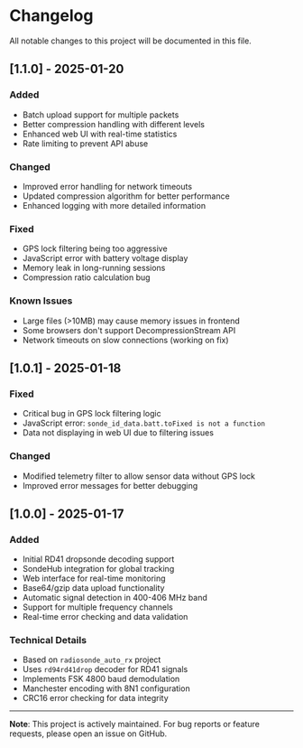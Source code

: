 # Changelog

All notable changes to this project will be documented in this file.

## [1.1.0] - 2025-01-20

### Added
- Batch upload support for multiple packets
- Better compression handling with different levels
- Enhanced web UI with real-time statistics
- Rate limiting to prevent API abuse

### Changed
- Improved error handling for network timeouts
- Updated compression algorithm for better performance
- Enhanced logging with more detailed information

### Fixed
- GPS lock filtering being too aggressive
- JavaScript error with battery voltage display
- Memory leak in long-running sessions
- Compression ratio calculation bug

### Known Issues
- Large files (>10MB) may cause memory issues in frontend
- Some browsers don't support DecompressionStream API
- Network timeouts on slow connections (working on fix)

## [1.0.1] - 2025-01-18

### Fixed
- Critical bug in GPS lock filtering logic
- JavaScript error: `sonde_id_data.batt.toFixed is not a function`
- Data not displaying in web UI due to filtering issues

### Changed
- Modified telemetry filter to allow sensor data without GPS lock
- Improved error messages for better debugging

## [1.0.0] - 2025-01-17

### Added
- Initial RD41 dropsonde decoding support
- SondeHub integration for global tracking
- Web interface for real-time monitoring
- Base64/gzip data upload functionality
- Automatic signal detection in 400-406 MHz band
- Support for multiple frequency channels
- Real-time error checking and data validation

### Technical Details
- Based on `radiosonde_auto_rx` project
- Uses `rd94rd41drop` decoder for RD41 signals
- Implements FSK 4800 baud demodulation
- Manchester encoding with 8N1 configuration
- CRC16 error checking for data integrity

---

**Note**: This project is actively maintained. For bug reports or feature requests, please open an issue on GitHub.
